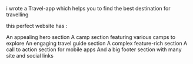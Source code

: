 i wrote a Travel-app which helps you to find the best destination for travelling 

this perfect website has : 


An appealing hero section
A camp section featuring various camps to explore
An engaging travel guide section
A complex feature-rich section
A call to action section for mobile apps
And a big footer section with many site and social links



